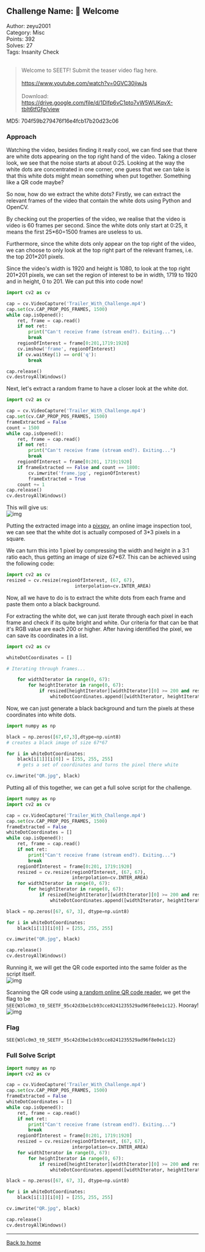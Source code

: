 ## Challenge Name: 🤪 Welcome
Author: zeyu2001  
Category: Misc  
Points: 392  
Solves: 27  
Tags: Insanity Check  
<br>
>Welcome to SEETF! Submit the teaser video flag here.<br><br>
https://www.youtube.com/watch?v=0GVC30jiwJs<br><br>
Download: https://drive.google.com/file/d/1Dlfp6vC1pto7vW5WUKqvX-tbIt6tfGfg/view

MD5: 704f59b279476f16e4fcb17b20d23c06

### Approach
Watching the video, besides finding it really cool, we can find see that there are white dots appearing on the top right hand of the video. Taking a closer look, we see that the noise starts at about 0:25. Looking at the way the white dots are concentrated in one corner, one guess that we can take is that this white dots might mean something when put together. Something like a QR code maybe?

So now, how do we extract the white dots? Firstly, we can extract the relevant frames of the video that contain the white dots using Python and OpenCV.

By checking out the properties of the video, we realise that the video is video is 60 frames per second. Since the white dots only start at 0:25, it means the first 25*60=1500 frames are useless to us. 

Furthermore, since the white dots only appear on the top right of the video, we can choose to only look at the top right part of the relevant frames, i.e. the top 201\*201 pixels. 

Since the video's width is 1920 and height is 1080, to look at the top right 201\*201 pixels, we can set the region of interest to be in width, 1719 to 1920 and in height, 0 to 201. We can put this into code now!

```py 
import cv2 as cv

cap = cv.VideoCapture('Trailer_With_Challenge.mp4')
cap.set(cv.CAP_PROP_POS_FRAMES, 1500)
while cap.isOpened():
    ret, frame = cap.read()
    if not ret:
        print("Can't receive frame (stream end?). Exiting...")
        break
    regionOfInterest = frame[0:201,1719:1920]
    cv.imshow('frame', regionOfInterest)
    if cv.waitKey(1) == ord('q'):
        break

cap.release()
cv.destroyAllWindows()
```

Next, let's extract a random frame to have a closer look at the white dot. 
```py
import cv2 as cv

cap = cv.VideoCapture('Trailer_With_Challenge.mp4')
cap.set(cv.CAP_PROP_POS_FRAMES, 1500)
frameExtracted = False
count = 1500
while cap.isOpened():
    ret, frame = cap.read()
    if not ret:
        print("Can't receive frame (stream end?). Exiting...")
        break
    regionOfInterest = frame[0:201, 1719:1920]
    if frameExtracted == False and count == 1800:
        cv.imwrite('frame.jpg', regionOfInterest)
        frameExtracted = True
    count += 1
cap.release()
cv.destroyAllWindows()
```
This will give us:  
![img]( "Image")

Putting the extracted image into a [pixspy](https://pixspy.com/), an online image inspection tool, we can see that the white dot is actually composed of 3*3 pixels in a square.

We can turn this into 1 pixel by compressing the width and height in a 3:1 ratio each, thus getting an image of size 67\*67. This can be achieved using the following code:
```py
import cv2 as cv
resized = cv.resize(regionOfInterest, (67, 67),
                         interpolation=cv.INTER_AREA)
```

Now, all we have to do is to extract the white dots from each frame and paste them onto a black background.

For extracting the white dot, we can just iterate through each pixel in each frame and check if its quite bright and white. Our criteria for that can be that it's RGB value are each 200 or higher. After having identified the pixel, we can save its coordinates in a list.
```py
import cv2 as cv

whiteDotCoordinates = []

# Iterating through frames...

    for widthIterator in range(0, 67):
        for heightIterator in range(0, 67):
            if resized[heightIterator][widthIterator][0] >= 200 and resized[heightIterator][widthIterator][1] >= 200 and resized[heightIterator][widthIterator][2] >= 200:
                whiteDotCoordinates.append([widthIterator, heightIterator])
```

Now, we can just generate a black background and turn the pixels at these coordinates into white dots.
```py
import numpy as np

black = np.zeros([67,67,3],dtype=np.uint8)
# creates a black image of size 67*67

for i in whiteDotCoordinates:
    black[i[1]][i[0]] = [255, 255, 255]
    # gets a set of coordinates and turns the pixel there white

cv.imwrite("QR.jpg", black)
```

Putting all of this together, we can get a full solve script for the challenge.
```py
import numpy as np
import cv2 as cv

cap = cv.VideoCapture('Trailer_With_Challenge.mp4')
cap.set(cv.CAP_PROP_POS_FRAMES, 1500)
frameExtracted = False
whiteDotCoordinates = []
while cap.isOpened():
    ret, frame = cap.read()
    if not ret:
        print("Can't receive frame (stream end?). Exiting...")
        break
    regionOfInterest = frame[0:201, 1719:1920]
    resized = cv.resize(regionOfInterest, (67, 67),
                        interpolation=cv.INTER_AREA)
    for widthIterator in range(0, 67):
        for heightIterator in range(0, 67):
            if resized[heightIterator][widthIterator][0] >= 200 and resized[heightIterator][widthIterator][1] >= 200 and resized[heightIterator][widthIterator][2] >= 200:
                whiteDotCoordinates.append([widthIterator, heightIterator])

black = np.zeros([67, 67, 3], dtype=np.uint8)

for i in whiteDotCoordinates:
    black[i[1]][i[0]] = [255, 255, 255]

cv.imwrite("QR.jpg", black)

cap.release()
cv.destroyAllWindows()
```

Running it, we will get the QR code exported into the same folder as the script itself.  
![img]( "Image")

Scanning the QR code using [a random online QR code reader](https://4qrcode.com/scan-qr-code.php), we get the flag to be `SEE{W3lc0m3_t0_SEETF_95c42d3be1cb93cce8241235529ad96f8e0e1c12}`. Hooray!  
![img]( "Image")

### Flag
`SEE{W3lc0m3_t0_SEETF_95c42d3be1cb93cce8241235529ad96f8e0e1c12}
`


### Full Solve Script
```py
import numpy as np
import cv2 as cv

cap = cv.VideoCapture('Trailer_With_Challenge.mp4')
cap.set(cv.CAP_PROP_POS_FRAMES, 1500)
frameExtracted = False
whiteDotCoordinates = []
while cap.isOpened():
    ret, frame = cap.read()
    if not ret:
        print("Can't receive frame (stream end?). Exiting...")
        break
    regionOfInterest = frame[0:201, 1719:1920]
    resized = cv.resize(regionOfInterest, (67, 67),
                        interpolation=cv.INTER_AREA)
    for widthIterator in range(0, 67):
        for heightIterator in range(0, 67):
            if resized[heightIterator][widthIterator][0] >= 200 and resized[heightIterator][widthIterator][1] >= 200 and resized[heightIterator][widthIterator][2] >= 200:
                whiteDotCoordinates.append([widthIterator, heightIterator])

black = np.zeros([67, 67, 3], dtype=np.uint8)

for i in whiteDotCoordinates:
    black[i[1]][i[0]] = [255, 255, 255]

cv.imwrite("QR.jpg", black)

cap.release()
cv.destroyAllWindows()
```

---
[Back to home](https://github.com/Team-Rainbow-Hash/seetf-2022-writeups)